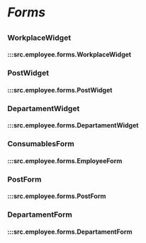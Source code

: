# ***Forms***

##

### WorkplaceWidget
#### :::src.employee.forms.WorkplaceWidget

### PostWidget
#### :::src.employee.forms.PostWidget

### DepartamentWidget
#### :::src.employee.forms.DepartamentWidget

### ConsumablesForm
#### :::src.employee.forms.EmployeeForm

### PostForm
#### :::src.employee.forms.PostForm

### DepartamentForm
#### :::src.employee.forms.DepartamentForm
